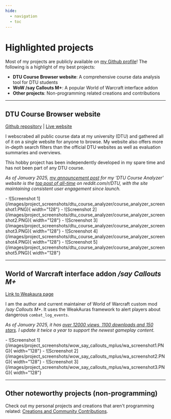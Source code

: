 ```yaml
---
hide:
  - navigation
  - toc
---
```


# Highlighted projects

Most of my projects are publicly available on [my Github profile](https://github.com/JonatanRasmussen)! The following is a highlight of my best projects:

- **DTU Course Browser website**: A comprehensive course data analysis tool for DTU students
- **WoW /say Callouts M+**: A popular World of Warcraft interface addon
- **Other projects**: Non-programming related creations and contributions

---

## DTU Course Browser website
<div class="grid" markdown>
<div class="grid-item" markdown>

[Github repository](https://github.com/JonatanRasmussen) | [Live website](https://dtucourseanalyzer.pythonanywhere.com/)

I webscrabed all public course data at my university (DTU) and gathered all of it on a single website for anyone to browse. My website also offers more in-depth search filters than the official DTU websites as well as evaluation summaries and overviews.

This hobby project has been independently developed in my spare time and has not been part of any DTU course.

*As of January 2025, [my announcement post](https://www.reddit.com/r/DTU/comments/1eb9rgv/im_launching_my_dtu_course_analyzer_website_a/) for my 'DTU Course Analyzer' website is the [top post of all-time](https://www.reddit.com/r/DTU/top/?sort=top&t=all) on reddit.com/r/DTU, with the site maintaining consistent user engagement since launch.*

<div class="grid cards" style="grid-template-columns: repeat(5, 1fr);" markdown>
- ![Screenshot 1](/images/project_screenshots/dtu_course_analyzer/course_analyzer_screenshot1.PNG){ width="128"}
- ![Screenshot 2](/images/project_screenshots/dtu_course_analyzer/course_analyzer_screenshot2.PNG){ width="128"}
- ![Screenshot 3](/images/project_screenshots/dtu_course_analyzer/course_analyzer_screenshot3.PNG){ width="128"}
- ![Screenshot 4](/images/project_screenshots/dtu_course_analyzer/course_analyzer_screenshot4.PNG){ width="128"}
- ![Screenshot 5](/images/project_screenshots/dtu_course_analyzer/course_analyzer_screenshot5.PNG){ width="128"}
</div>
</div>
</div>

---

## World of Warcraft interface addon */say Callouts M+*
<div class="grid" markdown>
<div class="grid-item" markdown>

[Link to Weakaura page](https://wago.io/6CDe7U7t6)

I am the author and current maintainer of World of Warcraft custom mod */say Callouts M+*. It uses the WeakAuras framework to alert players about dangerous `combat_log_events`.

*As of January 2025, it has [over 12000 views, 1100 downloads and 150 stars](https://wago.io/6CDe7U7t6). I update it twice a year to support the newest gameplay content.*

<div class="grid cards" style="grid-template-columns: repeat(5, 1fr);" markdown>
- ![Screenshot 1](/images/project_screenshots/wow_say_callouts_mplus/wa_screenshot1.PNG){ width="128"}
- ![Screenshot 2](/images/project_screenshots/wow_say_callouts_mplus/wa_screenshot2.PNG){ width="128"}
- ![Screenshot 3](/images/project_screenshots/wow_say_callouts_mplus/wa_screenshot3.PNG){ width="128"}
</div>
</div>
</div>

---

## Other noteworthy projects (non-programming)

Check out my personal projects and creations that aren't programming related: [Creations and Community Contributions](projects_other.md).

<br>
<br>
<br>
<br>